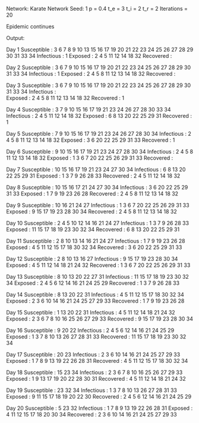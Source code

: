 Network: Karate Network
Seed: 1
p = 0.4
t_e = 3
t_i = 2
t_r = 2
Iterations = 20

Epidemic continues

Output:

Day 1
Susceptible :  3 6 7 8 9 10 13 15 16 17 19 20 21 22 23 24 25 26 27 28 29 30 31 33 34
Infectious :  1
Exposed :  2 4 5 11 12 14 18 32
Recovered :  


Day 2
Susceptible :  3 6 7 9 10 15 16 17 19 20 21 22 23 24 25 26 27 28 29 30 31 33 34
Infectious :  1
Exposed :  2 4 5 8 11 12 13 14 18 32
Recovered :  


Day 3
Susceptible :  3 6 7 9 10 15 16 17 19 20 21 22 23 24 25 26 27 28 29 30 31 33 34
Infectious :  
Exposed :  2 4 5 8 11 12 13 14 18 32
Recovered :  1


Day 4
Susceptible :  3 7 9 10 15 16 17 19 21 23 24 26 27 28 30 33 34
Infectious :  2 4 5 11 12 14 18 32
Exposed :  6 8 13 20 22 25 29 31
Recovered :  1


Day 5
Susceptible :  7 9 10 15 16 17 19 21 23 24 26 27 28 30 34
Infectious :  2 4 5 8 11 12 13 14 18 32
Exposed :  3 6 20 22 25 29 31 33
Recovered :  1


Day 6
Susceptible :  9 10 15 16 17 19 21 23 24 27 28 30 34
Infectious :  2 4 5 8 11 12 13 14 18 32
Exposed :  1 3 6 7 20 22 25 26 29 31 33
Recovered :  


Day 7
Susceptible :  10 15 16 17 19 21 23 24 27 30 34
Infectious :  6 8 13 20 22 25 29 31
Exposed :  1 3 7 9 26 28 33
Recovered :  2 4 5 11 12 14 18 32


Day 8
Susceptible :  10 15 16 17 21 24 27 30 34
Infectious :  3 6 20 22 25 29 31 33
Exposed :  1 7 9 19 23 26 28
Recovered :  2 4 5 8 11 12 13 14 18 32


Day 9
Susceptible :  10 16 21 24 27
Infectious :  1 3 6 7 20 22 25 26 29 31 33
Exposed :  9 15 17 19 23 28 30 34
Recovered :  2 4 5 8 11 12 13 14 18 32


Day 10
Susceptible :  2 4 5 10 12 14 16 21 24 27
Infectious :  1 3 7 9 26 28 33
Exposed :  11 15 17 18 19 23 30 32 34
Recovered :  6 8 13 20 22 25 29 31


Day 11
Susceptible :  2 8 10 13 14 16 21 24 27
Infectious :  1 7 9 19 23 26 28
Exposed :  4 5 11 12 15 17 18 30 32 34
Recovered :  3 6 20 22 25 29 31 33


Day 12
Susceptible :  2 8 10 13 16 27
Infectious :  9 15 17 19 23 28 30 34
Exposed :  4 5 11 12 14 18 21 24 32
Recovered :  1 3 6 7 20 22 25 26 29 31 33


Day 13
Susceptible :  8 10 13 20 22 27 31
Infectious :  11 15 17 18 19 23 30 32 34
Exposed :  2 4 5 6 12 14 16 21 24 25 29
Recovered :  1 3 7 9 26 28 33


Day 14
Susceptible :  8 13 20 22 31
Infectious :  4 5 11 12 15 17 18 30 32 34
Exposed :  2 3 6 10 14 16 21 24 25 27 29 33
Recovered :  1 7 9 19 23 26 28


Day 15
Susceptible :  1 13 20 22 31
Infectious :  4 5 11 12 14 18 21 24 32
Exposed :  2 3 6 7 8 10 16 25 26 27 29 33
Recovered :  9 15 17 19 23 28 30 34


Day 16
Susceptible :  9 20 22
Infectious :  2 4 5 6 12 14 16 21 24 25 29
Exposed :  1 3 7 8 10 13 26 27 28 31 33
Recovered :  11 15 17 18 19 23 30 32 34


Day 17
Susceptible :  20 23
Infectious :  2 3 6 10 14 16 21 24 25 27 29 33
Exposed :  1 7 8 9 13 19 22 26 28 31
Recovered :  4 5 11 12 15 17 18 30 32 34


Day 18
Susceptible :  15 23 34
Infectious :  2 3 6 7 8 10 16 25 26 27 29 33
Exposed :  1 9 13 17 19 20 22 28 30 31
Recovered :  4 5 11 12 14 18 21 24 32


Day 19
Susceptible :  23 32 34
Infectious :  1 3 7 8 10 13 26 27 28 31 33
Exposed :  9 11 15 17 18 19 20 22 30
Recovered :  2 4 5 6 12 14 16 21 24 25 29


Day 20
Susceptible :  5 23 32
Infectious :  1 7 8 9 13 19 22 26 28 31
Exposed :  4 11 12 15 17 18 20 30 34
Recovered :  2 3 6 10 14 16 21 24 25 27 29 33
